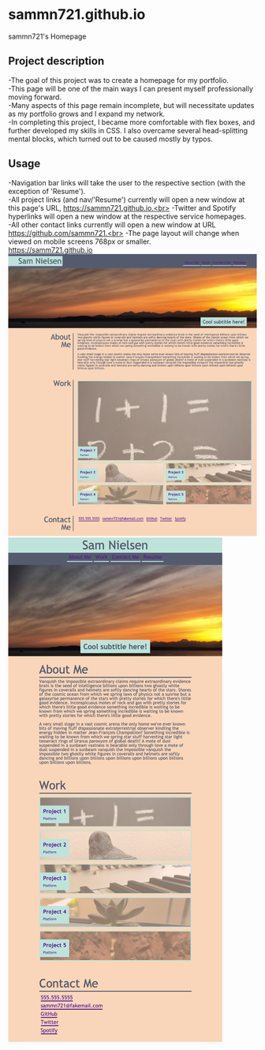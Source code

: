 # sammn721.github.io
sammn721's Homepage

## Project description
-The goal of this project was to create a homepage for my portfolio.<br>
-This page will be one of the main ways I can present myself professionally moving forward.<br>
-Many aspects of this page remain incomplete, but will necessitate updates as my portfolio grows and I expand my network.<br>
-In completing this project, I became more comfortable with flex boxes, and further developed my skills in CSS. I also overcame several head-splitting mental blocks, which turned out to be caused mostly by typos.<br>

## Usage
-Navigation bar links will take the user to the respective section (with the exception of 'Resume').<br>
-All project links (and nav/'Resume') currently will open a new window at this page's URL, https://sammn721.github.io.<br>
-Twitter and Spotify hyperlinks will open a new window at the respective service homepages.<br>
-All other contact links currently will open a new window at URL https://github.com/sammn721.<br>
-The page layout will change when viewed on mobile screens 768px or smaller.<br>
https://samm721.github.io
![alt text](assets/images/About-Sam.png)
![alt text](assets/images/About-Sam-mobile.png)
